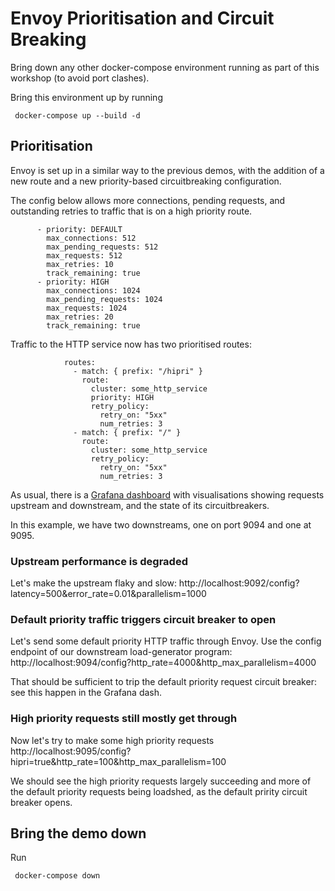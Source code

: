 # Envoy Prioritisation and Circuit Breaking

Bring down any other docker-compose environment running as part of this workshop (to avoid port clashes).

Bring this environment up by running 

```
 docker-compose up --build -d
```

## Prioritisation

Envoy is set up in a similar way to the previous demos, with the addition of a new route and a new priority-based
circuitbreaking configuration.

The config below allows more connections, pending requests, and outstanding retries to traffic that is 
on a high priority route.

```
      - priority: DEFAULT
        max_connections: 512
        max_pending_requests: 512
        max_requests: 512
        max_retries: 10
        track_remaining: true
      - priority: HIGH
        max_connections: 1024
        max_pending_requests: 1024
        max_requests: 1024
        max_retries: 20
        track_remaining: true
```

Traffic to the HTTP service now has two prioritised routes:

```
            routes:
              - match: { prefix: "/hipri" }
                route:  
                  cluster: some_http_service 
                  priority: HIGH
                  retry_policy:
                    retry_on: "5xx"
                    num_retries: 3
              - match: { prefix: "/" }
                route:  
                  cluster: some_http_service 
                  retry_policy:
                    retry_on: "5xx"
                    num_retries: 3
```



As usual, there is a [Grafana dashboard](http://localhost:3000/d/workshop/load-management-workshop?orgId=1&refresh=5s) with visualisations showing requests upstream and downstream, and the state of its circuitbreakers.

In this example, we have two downstreams, one on port 9094 and one at 9095.

### Upstream performance is degraded

Let's make the upstream flaky and slow: http://localhost:9092/config?latency=500&error_rate=0.01&parallelism=1000

### Default priority traffic triggers circuit breaker to open

Let's send some default priority HTTP traffic through Envoy.
Use the config endpoint of our downstream load-generator program: http://localhost:9094/config?http_rate=4000&http_max_parallelism=4000

That should be sufficient to trip the default priority request circuit breaker: see this happen in the Grafana dash.

### High priority requests still mostly get through

Now let's try to make some high priority requests http://localhost:9095/config?hipri=true&http_rate=100&http_max_parallelism=100

We should see the high priority requests largely succeeding and more of the default priority requests being loadshed, as the default pririty circuit breaker opens.

## Bring the demo down

Run 

```
 docker-compose down
```
